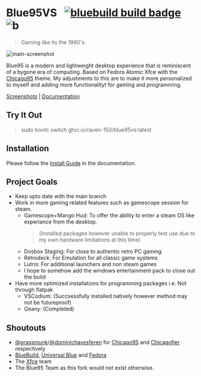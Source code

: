 # Blue95VS &nbsp; [![bluebuild build badge](https://github.com/ledif/blue95/actions/workflows/build.yml/badge.svg)](https://github.com/ledif/blue95/actions/workflows/build.yml) ![b](https://img.shields.io/badge/dynamic/json?url=https%3A%2F%2Fgithub.com%2Fipitio%2Fbackage%2Fraw%2Findex%2Fwinblues%2Fblue95%2Fblue95.json&query=%24.downloads&label=total%20pulls)


> Gaming like its the 1990's.

![main-screenshot](https://blue95.neocities.org/screenshot-winamp.png)

Blue95 is a modern and lightweight desktop experience that is reminiscent of a bygone era of computing.
Based on Fedora Atomic Xfce with the [Chicago95](https://github.com/grassmunk/Chicago95) theme. My adjustments to this are to make it more personalized to myself and adding more functionalityt for gaming and programming.

[Screenshots](./SCREENSHOTS.md) | [Documentation](https://blues.win/95/docs)


## Try It Out
> sudo bootc switch ghcr.io/raven-150/blue95vs:latest

## Installation

Please follow the [Install Guide](https://blues.win/95/docs/install) in the documentation.

## Project Goals

- Keep upto date with the main branch
- Work in more gaming related features such as gamescope session for steam.
    - Gamescope+Mango Hud: To offer the ability to enter a steam OS like experiance from the desktop.
      > (Installed packages however unable to properly test use due to my own hardware limitations at this time)
    - Dosbox Staging: For close to authentic retro PC gaming
    - Retrodeck: For Emulation for all classic game systems
    - Lutris: For additional launchers and non steam games
    - I hope to somehow add the windows entertainment pack to close out the build
- Have more optimized installations for programming packages i.e. Not through flatpak
    - VSCodium: (Succsessfully installed natively however method may not be futureproof)
    - Geany: (Completed)

## Shoutouts
- [@grassmunk](https://github.com/grassmunk)/[@dominichayesferen](https://github.com/dominichayesferen) for [Chicago95](https://github.com/grassmunk/Chicago95) and [Chicagofier](https://github.com/dominichayesferen/Chicagofier) respectively
- [BlueBuild](https://github.com/blue-build), [Universal Blue](https://github.com/ublue-os) and [Fedora](https://fedoraproject.org)
- The [Xfce](https://www.xfce.org/) team
- The Blue95 Team as this fork would not exist otherwise.
 

